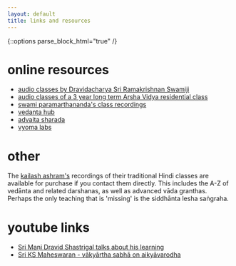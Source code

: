 ```yaml
---
layout: default
title: links and resources
---
```


{::options parse_block_html="true" /}

# online resources

- [audio classes by Dravidacharya Sri Ramakrishnan Swamiji][sn]
- [audio classes of a 3 year long term Arsha Vidya residential class][avg]
- [swami paramarthananda's class recordings][sp]
- [vedanta hub](https://www.vedantahub.org)
- [advaita sharada](https://advaitasharada.sringeri.net)
- [vyoma labs](https://www.sanskritfromhome.in)

[sn]: http://shastranethralaya.org/discourse/?lang=english
[avg]: https://arshavidya.in/product/fifth-3-year-long-term-course-2010-2013/
[sp]: https://www.yogamalika.org

# other

The [kailash ashram's][ka] recordings of their traditional Hindi classes
are available for purchase if you contact them directly. This includes
the A-Z of vedānta and related darshanas, as well as advanced vāda granthas.
Perhaps the only teaching that is 'missing' is the siddhānta lesha saṅgraha.

[ka]: http://shankaramatha.org

# youtube links

- [Sri Maṇi Dravid Shastrigal talks about his learning](https://www.youtube.com/watch?v=WMvMut0AwEc)
- [Sri KS Maheswaran - vākyārtha sabhā on aikyāvarodha](https://www.youtube.com/watch?v=ADlGJWbR5-M)